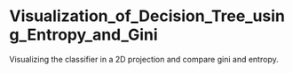 # Visualization_of_Decision_Tree_using_Entropy_and_Gini
Visualizing the classifier in a 2D projection and compare gini and entropy.
